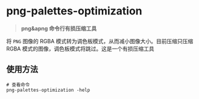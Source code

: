 # png-palettes-optimization

> **png&apng 命令行有损压缩工具**

将 `PNG` 图像的 RGBA 模式转为调色板模式，从而减小图像大小。目前压缩只压缩 RGBA 模式的图像，调色板模式将跳过。这是一个有损压缩工具

## 使用方法

```shell
# 查看命令
png-palettes-optimization -help
```

